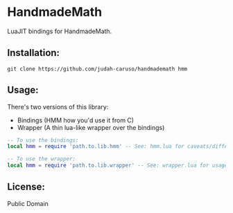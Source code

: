 # HandmadeMath

LuaJIT bindings for HandmadeMath.


## Installation:

`git clone https://github.com/judah-caruso/handmademath hmm`


## Usage:

There's two versions of this library:
   - Bindings (HMM how you'd use it from C)
   - Wrapper (A thin lua-like wrapper over the bindings)

```lua
-- To use the bindings:
local hmm = require 'path.to.lib.hmm' -- See: hmm.lua for caveats/differences

-- To use the wrapper:
local hmm = require 'path.to.lib.wrapper' -- See: wrapper.lua for usage information
```


## License:

Public Domain
